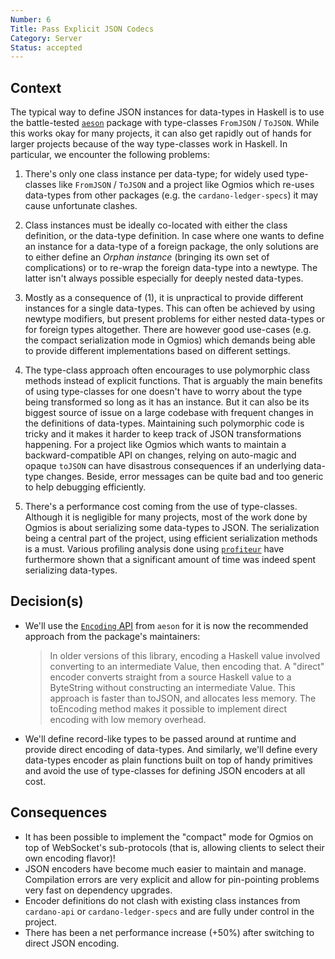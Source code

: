 ```yaml
---
Number: 6
Title: Pass Explicit JSON Codecs
Category: Server
Status: accepted
---
```


<!-- ADR template adapted from Michael Nygard's -->

## Context

<!-- What is the issue that we're seeing that is motivating this decision or change? -->

The typical way to define JSON instances for data-types in Haskell is to use the battle-tested [`aeson`](https://hackage.haskell.org/package/aeson) package with type-classes `FromJSON` / `ToJSON`. While this works okay for many projects, it can also get rapidly out of hands for larger projects because of the way type-classes work in Haskell. In particular, we encounter the following problems:

1. There's only one class instance per data-type; for widely used type-classes like `FromJSON` / `ToJSON` and a project like Ogmios which re-uses data-types from other packages (e.g. the `cardano-ledger-specs`) it may cause unfortunate clashes.

2. Class instances must be ideally co-located with either the class definition, or the data-type definition. In case where one wants to define an instance for a data-type of a foreign package, the only solutions are to either define an _Orphan instance_ (bringing its own set of complications) or to re-wrap the foreign data-type into a newtype. The latter isn't always possible especially for deeply nested data-types.

3. Mostly as a consequence of (1), it is unpractical to provide different instances for a single data-types. This can often be achieved by using newtype modifiers, but present problems for either nested data-types or for foreign types altogether. There are however good use-cases (e.g. the compact serialization mode in Ogmios) which demands being able to provide different implementations based on different settings. 

4. The type-class approach often encourages to use polymorphic class methods instead of explicit functions. That is arguably the main benefits of using type-classes for one doesn't have to worry about the type being transformed so long as it has an instance. But it can also be its biggest source of issue on a large codebase with frequent changes in the definitions of data-types. Maintaining such polymorphic code is tricky and it makes it harder to keep track of JSON transformations happening. For a project like Ogmios which wants to maintain a backward-compatible API on changes, relying on auto-magic and opaque `toJSON` can have disastrous consequences if an underlying data-type changes. Beside, error messages can be quite bad and too generic to help debugging efficiently. 

5. There's a performance cost coming from the use of type-classes. Although it is negligible for many projects, most of the work done by Ogmios is about serializing some data-types to JSON. The serialization being a central part of the project, using efficient serialization methods is a must. Various profiling analysis done using [`profiteur`](https://github.com/jaspervdj/profiteur) have furthermore shown that a significant amount of time was indeed spent serializing data-types. 

## Decision(s)

<!-- What is the change that we're proposing and/or doing? -->

- We'll use the [`Encoding` API](https://hackage.haskell.org/package/aeson-1.5.6.0/docs/Data-Aeson-Encoding.html) from `aeson` for it is now the recommended approach from the package's maintainers:

  > In older versions of this library, encoding a Haskell value involved converting to an intermediate Value, then encoding that. A "direct" encoder converts straight from a source Haskell value to a ByteString without constructing an intermediate Value. This approach is faster than toJSON, and allocates less memory. The toEncoding method makes it possible to implement direct encoding with low memory overhead.

- We'll define record-like types to be passed around at runtime and provide direct encoding of data-types. And similarly, we'll define every data-types encoder as plain functions built on top of handy primitives and avoid the use of type-classes for defining JSON encoders at all cost. 

## Consequences

<!-- What becomes easier or more difficult to do because of this change? -->

- It has been possible to implement the "compact" mode for Ogmios on top of WebSocket's sub-protocols (that is, allowing clients to select their own encoding flavor)!
- JSON encoders have become much easier to maintain and manage. Compilation errors are very explicit and allow for pin-pointing problems very fast on dependency upgrades.
- Encoder definitions do not clash with existing class instances from `cardano-api` or `cardano-ledger-specs` and are fully under control in the project. 
- There has been a net performance increase (+50%) after switching to direct JSON encoding. 
